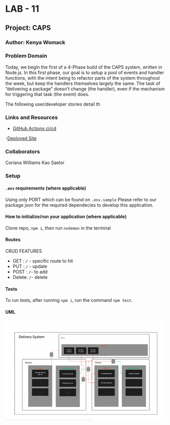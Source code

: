 # LAB - 11

## Project: CAPS

### Author: Kenya Womack

### Problem Domain

Today, we begin the first of a 4-Phase build of the CAPS system, written in Node.js. In this first phase, our goal is to setup a pool of events and handler functions, with the intent being to refactor parts of the system throughout the week, but keep the handlers themselves largely the same. The task of “delivering a package” doesn’t change (the handler), even if the mechanism for triggering that task (the event) does.

The following user/developer stories detail th

### Links and Resources

- [GitHub Actions ci/cd](https://github.com/KenyaWomack/caps/actions/new)

-[Deployed Site](https://caps-566w.onrender.com/)

### Collaborators

Coriana Williams
Kao Saelor

### Setup

#### `.env` requirements (where applicable)

Using only PORT which can be found on `.env.sample`
Please refer to our package json for the required dependecies to develop this application.

#### How to initialize/run your application (where applicable)

Clone repo, `npm i`, then run `nodemon` in the terminal

#### Routes

  CRUD FEATURES

- GET : `/` - specific route to hit
- PUT : `/` - update
- POST : `/`-  to add
- Delete: `/`- delete

#### Tests

To run tests, after running `npm i`, run the command `npm test`.

#### UML

![UML image](UMLlab11.png)
